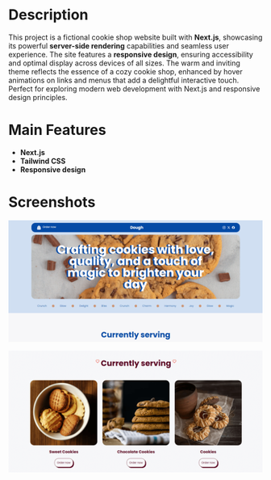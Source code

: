 # Description 
This project is a fictional cookie shop website built with **Next.js**, showcasing its powerful **server-side rendering** capabilities and seamless user experience. The site features a **responsive design**, ensuring accessibility and optimal display across devices of all sizes. The warm and inviting theme reflects the essence of a cozy cookie shop, enhanced by hover animations on links and menus that add a delightful interactive touch. Perfect for exploring modern web development with Next.js and responsive design principles.

# Main Features
- **Next.js**
- **Tailwind CSS**
- **Responsive design**

# Screenshots
![Screenshot](./screenshot/img1.PNG)

![Screenshot](./screenshot/img2.PNG)
